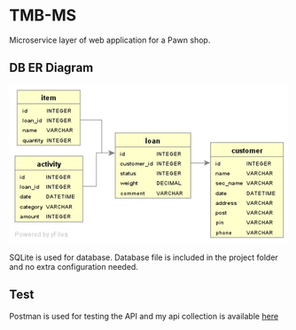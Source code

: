 # TMB-MS

Microservice layer of web application for a Pawn shop.

## DB ER Diagram
![tmb-entity-graph.png](tmb-entity-graph.png)

SQLite is used for database. Database file is included in the project folder and no extra configuration needed.
## Test
Postman is used for testing the API and my api collection is available [here](https://www.getpostman.com/collections/244c9bee74a64dd73e7f)

